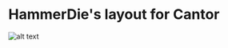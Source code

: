 # HammerDie's layout for Cantor
![alt text](https://github.com/adiezes/QMK_keymaps/cantor/keymaps/hammerdie/KLE_cantor.jpg?raw=true)